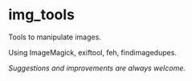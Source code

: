 
# img_tools

Tools to manipulate images. 

Using ImageMagick, exiftool, feh, findimagedupes.

*Suggestions and improvements are always welcome.*
